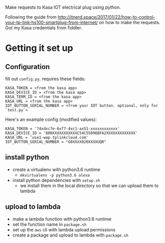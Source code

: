 Make requests to Kasa IOT electrical plug using python.

Following the guide from
http://itnerd.space/2017/01/22/how-to-control-your-tp-link-hs100-smartplug-from-internet/
on how to make the requests. Got my Kasa credentials from fiddler.

# Getting it set up
## Configuration
fill out `config.py`. requires these fields:
```
KASA_TOKEN = <from the kasa app>
KASA_DEVICE_ID = <from the kasa app>
KASA_TERM_ID = <from the kasa app>
KASA_URL = <from the kasa app>
IOT_BUTTON_SERIAL_NUMBER = <from your IOT button. optional, only for `test.py`>
```

Here's an example config (modified values):
```
KASA_TOKEN = '74xdxc7e-6xf7-4xc1-ax51-xxxxxxxxxxxx'
KASA_DEVICE_ID = '800XXXXXXXXXXXC54C55896BFA2XXXXXXXXXXXXX'
KASA_URL = 'use1-wap.tplinkcloud.com'
IOT_BUTTON_SERIAL_NUMBER = "G0XXXX020XXXXUQR"
```

## install python
* create a virtualenv with python3.6 runtime
  * `mkvirtualenv -p python3.6 alexa`
* install python dependencies with `setup.sh`
  * we install them in the local directory so that we can upload them to lambda


## upload to lambda
* make a lambda function with python3.6 runtime
* set the function name in `package.sh`
* set up the `aws` cli with lambda upload permissions
* create a package and upload to lambda with `package.sh`
